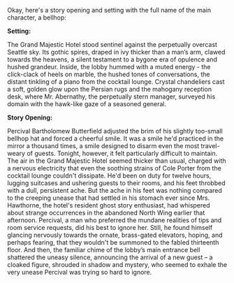 Okay, here's a story opening and setting with the full name of the main character, a bellhop:

**Setting:**

The Grand Majestic Hotel stood sentinel against the perpetually overcast Seattle sky. Its gothic spires, draped in ivy thicker than a man’s arm, clawed towards the heavens, a silent testament to a bygone era of opulence and hushed grandeur. Inside, the lobby hummed with a muted energy - the click-clack of heels on marble, the hushed tones of conversations, the distant tinkling of a piano from the cocktail lounge. Crystal chandeliers cast a soft, golden glow upon the Persian rugs and the mahogany reception desk, where Mr. Abernathy, the perpetually stern manager, surveyed his domain with the hawk-like gaze of a seasoned general.

**Story Opening:**

Percival Bartholomew Butterfield adjusted the brim of his slightly too-small bellhop hat and forced a cheerful smile. It was a smile he'd practiced in the mirror a thousand times, a smile designed to disarm even the most travel-weary of guests. Tonight, however, it felt particularly difficult to maintain. The air in the Grand Majestic Hotel seemed thicker than usual, charged with a nervous electricity that even the soothing strains of Cole Porter from the cocktail lounge couldn't dissipate. He'd been on duty for twelve hours, lugging suitcases and ushering guests to their rooms, and his feet throbbed with a dull, persistent ache. But the ache in his feet was nothing compared to the creeping unease that had settled in his stomach ever since Mrs. Hawthorne, the hotel's resident ghost story enthusiast, had whispered about strange occurrences in the abandoned North Wing earlier that afternoon. Percival, a man who preferred the mundane realities of tips and room service requests, did his best to ignore her. Still, he found himself glancing nervously towards the ornate, brass-gated elevators, hoping, and perhaps fearing, that they wouldn't be summoned to the fabled thirteenth floor. And then, the familiar chime of the lobby’s main entrance bell shattered the uneasy silence, announcing the arrival of a new guest – a cloaked figure, shrouded in shadow and mystery, who seemed to exhale the very unease Percival was trying so hard to ignore.
